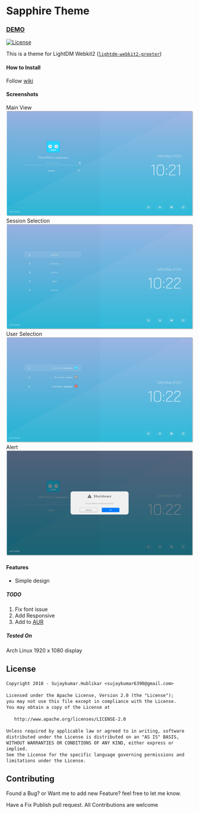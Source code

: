 # Sapphire Theme

### [DEMO](https://sujaykumarh.github.io/sapphire/)

[![License](https://img.shields.io/badge/License-Apache%202.0-blue.svg)](LICENSE)

This is a theme for LightDM Webkit2 ([`lightdm-webkit2-greeter`](https://github.com/Antergos/web-greeter))


#### How to Install

Follow [wiki](https://github.com/Sujaykumarh/sapphire/wiki)

#### Screenshots

Main View
![Screenshot1](https://raw.githubusercontent.com/Sujaykumarh/sapphire/master/screenshot/Screenshot_1.png)
Session Selection
![Screenshot2](https://raw.githubusercontent.com/Sujaykumarh/sapphire/master/screenshot/Screenshot_2.png)
User Selection
![Screenshot3](https://raw.githubusercontent.com/Sujaykumarh/sapphire/master/screenshot/Screenshot_3.png)
Alert
![Screenshot4](https://raw.githubusercontent.com/Sujaykumarh/sapphire/master/screenshot/Screenshot_4.png)

#### Features
- Simple design

##### TODO

1. Fix font issue
2. Add Responsive 
3. Add to [AUR](https://aur.archlinux.org)

##### Tested On
Arch Linux 1920 x 1080 display

## License

    Copyright 2018 - Sujaykumar.Hublikar <sujaykumar6390@gmail.com>

    Licensed under the Apache License, Version 2.0 (the "License");
    you may not use this file except in compliance with the License.
    You may obtain a copy of the License at

       http://www.apache.org/licenses/LICENSE-2.0

    Unless required by applicable law or agreed to in writing, software
    distributed under the License is distributed on an "AS IS" BASIS,
    WITHOUT WARRANTIES OR CONDITIONS OF ANY KIND, either express or implied.
    See the License for the specific language governing permissions and
    limitations under the License.

## Contributing

Found a Bug? or Want me to add new Feature? feel free to let me know.

Have a Fix Publish pull request. All Contributions are welcome

